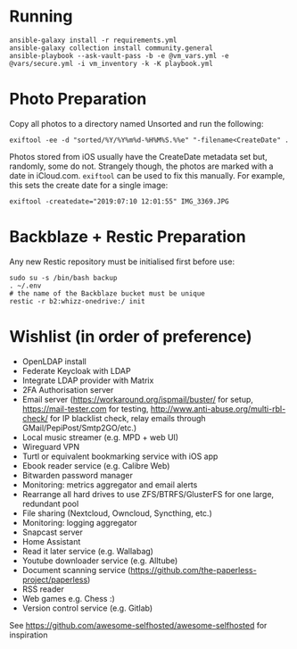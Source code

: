 # Running

```
ansible-galaxy install -r requirements.yml
ansible-galaxy collection install community.general
ansible-playbook --ask-vault-pass -b -e @vm_vars.yml -e @vars/secure.yml -i vm_inventory -k -K playbook.yml
```

# Photo Preparation

Copy all photos to a directory named Unsorted and run the following:
```
exiftool -ee -d "sorted/%Y/%Y%m%d-%H%M%S.%%e" "-filename<CreateDate" .
```

Photos stored from iOS usually have the CreateDate metadata set but, randomly, some do not.
Strangely though, the photos are marked with a date in iCloud.com.
`exiftool` can be used to fix this manually. For example, this sets the create date for
a single image:
```
exiftool -createdate="2019:07:10 12:01:55" IMG_3369.JPG
```

# Backblaze + Restic Preparation

Any new Restic repository must be initialised first before use:
```
sudo su -s /bin/bash backup
. ~/.env
# the name of the Backblaze bucket must be unique
restic -r b2:whizz-onedrive:/ init
```

# Wishlist (in order of preference)

* OpenLDAP install
* Federate Keycloak with LDAP
* Integrate LDAP provider with Matrix
* 2FA Authorisation server
* Email server (https://workaround.org/ispmail/buster/ for setup, https://mail-tester.com for testing, http://www.anti-abuse.org/multi-rbl-check/ for IP blacklist check, relay emails through GMail/PepiPost/Smtp2GO/etc.)
* Local music streamer (e.g. MPD + web UI)
* Wireguard VPN
* Turtl or equivalent bookmarking service with iOS app
* Ebook reader service (e.g. Calibre Web)
* Bitwarden password manager
* Monitoring: metrics aggregator and email alerts
* Rearrange all hard drives to use ZFS/BTRFS/GlusterFS for one large, redundant pool
* File sharing (Nextcloud, Owncloud, Syncthing, etc.)
* Monitoring: logging aggregator
* Snapcast server
* Home Assistant
* Read it later service (e.g. Wallabag)
* Youtube downloader service (e.g. Alltube)
* Document scanning service (https://github.com/the-paperless-project/paperless)
* RSS reader
* Web games e.g. Chess :)
* Version control service (e.g. Gitlab)

See https://github.com/awesome-selfhosted/awesome-selfhosted for inspiration